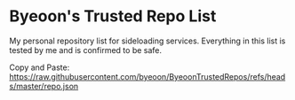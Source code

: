 # Byeoon's Trusted Repo List
My personal repository list for sideloading services. Everything in this list is tested by me and is confirmed to be safe.  

Copy and Paste: https://raw.githubusercontent.com/byeoon/ByeoonTrustedRepos/refs/heads/master/repo.json
